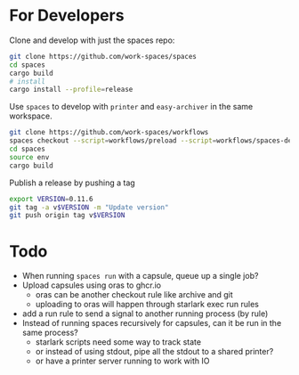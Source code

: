 # For Developers

Clone and develop with just the spaces repo:

```sh
git clone https://github.com/work-spaces/spaces
cd spaces
cargo build
# install
cargo install --profile=release
```

Use `spaces` to develop with `printer` and `easy-archiver` in the same workspace.

```sh
git clone https://github.com/work-spaces/workflows
spaces checkout --script=workflows/preload --script=workflows/spaces-develop --name=spaces-updates
cd spaces
source env
cargo build
```

Publish a release by pushing a tag

```sh
export VERSION=0.11.6
git tag -a v$VERSION -m "Update version"
git push origin tag v$VERSION
```

# Todo

- When running `spaces run` with a capsule, queue up a single job?
- Upload capsules using oras to ghcr.io
  - oras can be another checkout rule like archive and git
  - uploading to oras will happen through starlark exec run rules
- add a run rule to send a signal to another running process (by rule)
- Instead of running spaces recursively for capsules, can it be run in the same process?
  - starlark scripts need some way to track state
  - or instead of using stdout, pipe all the stdout to a shared printer?
  - or have a printer server running to work with IO